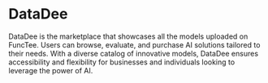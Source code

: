 # DataDee

DataDee is the marketplace that showcases all the models uploaded on FuncTee. Users can browse, evaluate, and purchase AI solutions tailored to their needs. With a diverse catalog of innovative models, DataDee ensures accessibility and flexibility for businesses and individuals looking to leverage the power of AI.
